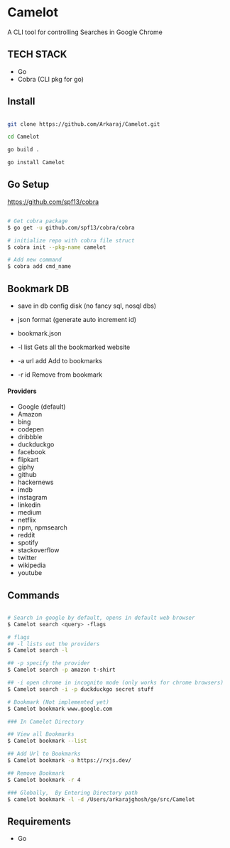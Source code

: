 # Camelot

A CLI tool for controlling Searches in Google Chrome

## TECH STACK

- Go
- Cobra (CLI pkg for go)

## Install

```bash

git clone https://github.com/Arkaraj/Camelot.git

cd Camelot

go build .

go install Camelot

```

## Go Setup

https://github.com/spf13/cobra

```bash

# Get cobra package
$ go get -u github.com/spf13/cobra/cobra

# initialize repo with cobra file struct
$ cobra init --pkg-name camelot

# Add new command
$ cobra add cmd_name

```

## Bookmark DB

- save in db config disk (no fancy sql, nosql dbs)
- json format (generate auto increment id)
- bookmark.json

- -l list Gets all the bookmarked website
- -a url add Add to bookmarks
- -r id Remove from bookmark

#### Providers

- Google (default)
- Amazon
- bing
- codepen
- dribbble
- duckduckgo
- facebook
- flipkart
- giphy
- github
- hackernews
- imdb
- instagram
- linkedin
- medium
- netflix
- npm, npmsearch
- reddit
- spotify
- stackoverflow
- twitter
- wikipedia
- youtube

## Commands

```bash

# Search in google by default, opens in default web browser
$ Camelot search <query> -flags

# flags
## -l lists out the providers
$ Camelot search -l

## -p specify the provider
$ Camelot search -p amazon t-shirt

## -i open chrome in incognito mode (only works for chrome browsers)
$ Camelot search -i -p duckduckgo secret stuff

# Bookmark (Not implemented yet)
$ Camelot bookmark www.google.com

### In Camelot Directory

## View all Bookmarks
$ Camelot bookmark --list

## Add Url to Bookmarks
$ Camelot bookmark -a https://rxjs.dev/

## Remove Bookmark
$ Camelot bookmark -r 4

### Globally,  By Entering Directory path
$ camelot bookmark -l -d /Users/arkarajghosh/go/src/Camelot

```

## Requirements

- Go
